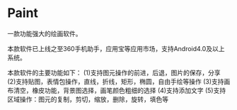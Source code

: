 # Paint
一款功能强大的绘画软件。

本款软件已上线之至360手机助手，应用宝等应用市场，支持Android4.0及以上系统。

本款软件的主要功能如下：
(1)支持图元操作的前进，后退，图片的保存，分享
(2)支持贴图，表情包操作，直线，折线，矩形，椭圆，自由手绘等操作
(3)支持画布清空，橡皮功能，背景图选择，画笔颜色粗细的选择
(4)支持添加文字
(5)支持区域操作：图元的复制，剪切，缩放，删除，旋转，填色等
